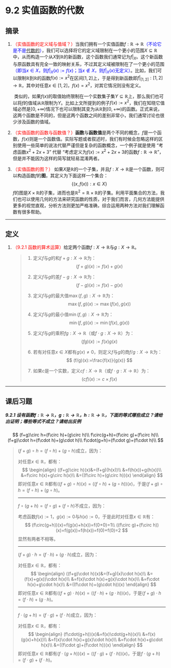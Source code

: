 # 9.2 实值函数的代数

## 摘录

1. <font color=red>（实值函数的定义域与值域？）</font>当我们拥有一个实值函数$f:\mathbb R\to\mathbb R$<font color=blue>（不论它是不是[代数的](..\..\额外注释\md\额外注释.md)）</font>，我们可以选择将它的定义域限制在一个更小的范围$X\subseteq\mathbb R$中，从而构造一个从$X$到$\mathbb R$的新函数，这个函数我们通常记为$f|_X$。这个新函数与原函数具有完全一致的映射关系，不过其定义域被限制在了一个更小的范围<font color=blue>（即当$x\in X$，则$f|_X(x):=f(x)$；当$x\notin X$，则$f|_X(x)$无定义）</font>。比如，我们可以限制$\mathbb R$到$\mathbb R$的函数$f(x):=x^2$在区间$[1,2]$上，于是得到新函数即$f|_{[1,2]}:[1,2]\to\mathbb R$，其中对任意$x\in[1,2]$，$f(x)=x^2$，对其它情况则没有定义。

   ​	类似的，如果$f(x)$的取值始终限制在一个实数集子集$Y\subseteq\mathbb R$上，那么我们也可以将$f$的值域从$\mathbb R$限制为$Y$。比如上文所提到的例子$f(x):=x^2$，我们在知晓它值域必然是$[0,+\infty)$情况下也可以限制其变为从$\mathbb R$到$[0,+\infty)$的函数。正式来说，这两个函数是不同的，但是这两个函数之间的差别非常小，我们通常讨论也很少涉及函数的值域。

2. <font color=red>（实值函数的函数与函数值？）</font>**函数**与**函数值**是两个不同的概念，$f$是一个函数，$f(x)$则是一个函数值。实际写题或者叙述时，我们有时候会忽略这样的区别使用一些简单的说法代替严谨但是复杂的函数概念，一个例子就是使用 “考虑函数$x^2+2x+3$” 代替 “考虑定义为$f(x):=x^2+2x+3$的函数$f:\mathbb R\to\mathbb R$”，但是并不能因为这样的简写就轻易混淆两者。

3. <font color=red>（实值函数的图？）</font> 如果$X$是$\mathbb R$的一个子集，并且$f:X\to\mathbb R$是一个函数，则可以构造函数$f$的**图**，其定义为下面这样一个集合：
   $$
   \{(x,f(x)):x\in X\}
   $$
   $f$的图是$X\times\mathbb R$的子集，进而也是$\mathbb R^2=\mathbb R\times\mathbb R$的子集。利用平面集合的方法，我们也可以使用几何的方法来研究函数的性质，对于我们而言，几何方法能提供更多的视觉直观，分析方法则更加严格准确，综合运用两种方法对我们理解函数有很多帮助。

---

## 定义

1. <font color=red>（9.2.1 函数的算术运算）</font>给定两个函数$f:X\to\mathbb R$与$g:X\to\mathbb R$。

   > 1. 定义$f$与$g$的和$f+g:X\to\mathbb R$为：
   >    $$
   >    (f+g)(x):=f(x)+g(x)
   >    $$
   >
   > 2. 定义$f$与$g$的差$f-g:X\to\mathbb R$为：
   >    $$
   >    (f-g)(x):=f(x)-g(x)
   >    $$
   >
   > 3. 定义$f$与$g$的最大值$\max(f,g):X\to\mathbb R$为：
   >    $$
   >    \max(f,g)(x):=\max(f(x),g(x))
   >    $$
   >
   > 4. 定义$f$与$g$的最小值$\min(f,g):X\to\mathbb R$为：
   >    $$
   >    \min(f,g)(x):=\min(f(x),g(x))
   >    $$
   >
   > 5. 定义$f$与$g$的乘积$fg:X\to\mathbb R$（或$f\cdot g:X\to\mathbb R$）为：
   >    $$
   >    (fg)(x):=f(x)g(x)
   >    $$
   >
   > 6. 若有对任意$x\in X$都有$g(x)\ne 0$，则定义$f$与$g$的商$f/g:X\to\mathbb R$为：
   >    $$
   >    (f/g)(x):=\frac{f(x)}{g(x)}
   >    $$
   >
   > 7. 如果$c$是一个实数，定义$cf:X\to\mathbb R$（或$f\cdot g:X\to\mathbb R$）为：
   >    $$
   >    (cf)(x):=c\times f(x)
   >    $$
   

---

## 课后习题

##### 9.2.1 设有函数$f:\mathbb R\to\mathbb R$，$g:\mathbb R\to\mathbb R$，$h:\mathbb R\to\mathbb R$，下面的等式哪些成立？请给出证明；哪些等式不成立？请给出反例

$$
(f+g)\circ h=(f\circ h)+(g\circ h)\\
f\circ(g+h)=(f\circ g)+(f\circ h)\\
(f+g)\cdot h=(f\cdot h)+(g\cdot h)\\
f\cdot(g+h)=(f\cdot g)+(f\cdot h)\\
$$

>$(f+g)\circ h=(f\circ h)+(g\circ h)$成立，因为：
>
>对任意$x\in\mathbb R$，都有：
>$$
>\begin{align}
>((f+g)\circ h)(x)&=(f+g)(h(x))\\
>&=f(h(x))+g(h(x))\\
>&=f\circ h(x)+g\circ h(x)\\
>&=((f\circ h)+(g\circ h))(x)
>\end{align}
>$$
>即对任意$x\in\mathbb R$都有$((f+g)\circ h)(x)=((f\circ h)+(g\circ h))(x)$，于是$(f+g)\circ h=(f\circ h)+(g\circ h)$。
>
>---
>
>$f\circ(g+h)=(f\circ g)+(f\circ h)$不成立，因为：
>
>考虑函数$f(x):=1$，$g(x):=0$与$h(x):=0$，于是此时对任意$x\in\mathbb R$有：
>$$
>(f\circ(g+h))(x)=f(g(x)+h(x))=f(0+0)=1\\
>((f\circ g)+(f\circ h))(x)=f(g(x))+f(h(x))=f(0)+f(0)=2
>$$
>显然有两者不相等。
>
>---
>
>$(f+g)\cdot h=(f\cdot h)+(g\cdot h)$成立，因为：
>
>对任意$x\in\mathbb R$，都有：
>$$
>\begin{align}
>((f+g)\cdot h)(x)&=(f+g)(x)\cdot h(x)\\
>&=(f(x)+g(x))\cdot h(x)\\
>&=f(x)\cdot h(x)+g(x)\cdot h(x)\\
>&=f\cdot h(x)+g\cdot h(x)\\
>&=((f\cdot h)+(g\cdot h))(x)
>\end{align}
>$$
>即对任意$x\in\mathbb R$都有$((f+g)\cdot h)(x)=((f\cdot h)+(g\cdot h))(x)$，于是$(f+g)\cdot h=(f\cdot h)+(g\cdot h)$。
>
>---
>
>$f\cdot(g+h)=(f\cdot g)+(f\cdot h)$成立，因为：
>
>对任意$x\in\mathbb R$，都有：
>$$
>\begin{align}
>(f\cdot(g+h))(x)&=f(x)\cdot(g+h)(x)\\
>&=f(x)(g(x)+h(x))\\
>&=f(x)\cdot h(x)+g(x)\cdot h(x)\\
>&=f\cdot h(x)+g\cdot h(x)\\
>&=((f\cdot g)+(f\cdot h))(x)
>\end{align}
>$$
>即对任意$x\in\mathbb R$都有$(f\cdot(g+h))(x)=((f\cdot g)+(f\cdot h))(x)$，于是$f\cdot(g+h)=(f\cdot g)+(f\cdot h)$。

